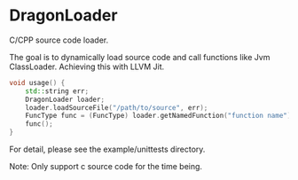 # DragonLoader

C/CPP source code loader.

The goal is to dynamically load source code and call functions like Jvm ClassLoader.
Achieving this with LLVM Jit.

```cpp
void usage() {
    std::string err;
    DragonLoader loader;
    loader.loadSourceFile("/path/to/source", err);
    FuncType func = (FuncType) loader.getNamedFunction("function name");
    func();
}
```

For detail, please see the example/unittests directory.

Note: Only support c source code for the time being.